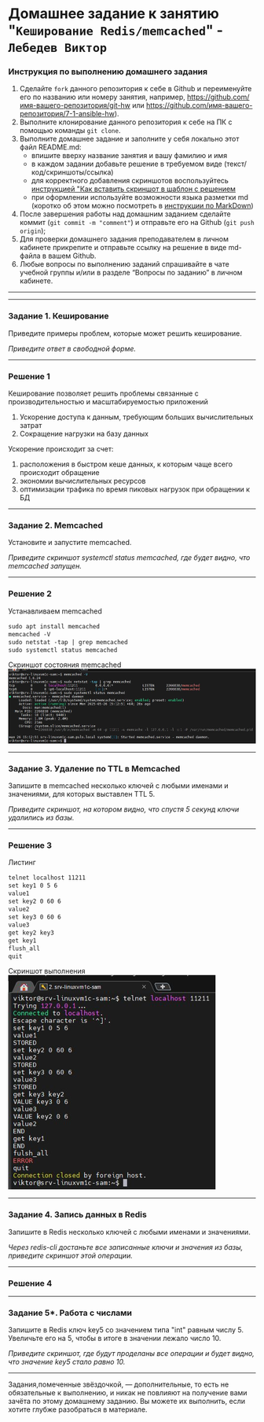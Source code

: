 # Домашнее задание к занятию "`Кеширование Redis/memcached`" - `Лебедев Виктор`


### Инструкция по выполнению домашнего задания

   1. Сделайте `fork` данного репозитория к себе в Github и переименуйте его по названию или номеру занятия, например, https://github.com/имя-вашего-репозитория/git-hw или  https://github.com/имя-вашего-репозитория/7-1-ansible-hw).
   2. Выполните клонирование данного репозитория к себе на ПК с помощью команды `git clone`.
   3. Выполните домашнее задание и заполните у себя локально этот файл README.md:
      - впишите вверху название занятия и вашу фамилию и имя
      - в каждом задании добавьте решение в требуемом виде (текст/код/скриншоты/ссылка)
      - для корректного добавления скриншотов воспользуйтесь [инструкцией "Как вставить скриншот в шаблон с решением](https://github.com/netology-code/sys-pattern-homework/blob/main/screen-instruction.md)
      - при оформлении используйте возможности языка разметки md (коротко об этом можно посмотреть в [инструкции  по MarkDown](https://github.com/netology-code/sys-pattern-homework/blob/main/md-instruction.md))
   4. После завершения работы над домашним заданием сделайте коммит (`git commit -m "comment"`) и отправьте его на Github (`git push origin`);
   5. Для проверки домашнего задания преподавателем в личном кабинете прикрепите и отправьте ссылку на решение в виде md-файла в вашем Github.
   6. Любые вопросы по выполнению заданий спрашивайте в чате учебной группы и/или в разделе “Вопросы по заданию” в личном кабинете.

---

---

### Задание 1. Кеширование

Приведите примеры проблем, которые может решить кеширование.

*Приведите ответ в свободной форме.*

---

### Решение 1

Кеширование позволяет решить проблемы связанные с производительностью и масштабируемостью приложений
1) Ускорение доступа к данным, требующим больших вычислительных затрат
2) Сокращение нагрузки на базу данных

Ускорение происходит за счет:
1) расположения в быстром кеше данных, к которым чаще всего происходит обращение
2) экономии вычислительных ресурсов
3) оптимизации трафика по время пиковых нагрузок при обращении к БД

---

### Задание 2. Memcached

Установите и запустите memcached.

*Приведите скриншот systemctl status memcached, где будет видно, что memcached запущен.*

---

### Решение 2

Устанавливаем memcached
```
sudo apt install memcached
memcached -V
sudo netstat -tap | grep memcached
sudo systemctl status memcached
```

Скриншот состояния memcached
<img src="img/img1.jpg">

---

### Задание 3. Удаление по TTL в Memcached

Запишите в memcached несколько ключей с любыми именами и значениями, для которых выставлен TTL 5.

*Приведите скриншот, на котором видно, что спустя 5 секунд ключи удалились из базы.*

---

### Решение 3

Листинг
```
telnet localhost 11211
set key1 0 5 6
value1
set key2 0 60 6
value2
set key3 0 60 6
value3
get key2 key3
get key1
flush_all
quit

```

Скриншот выполнения
<img src="img/img2.jpg">


---

### Задание 4. Запись данных в Redis

Запишите в Redis несколько ключей с любыми именами и значениями.

*Через redis-cli достаньте все записанные ключи и значения из базы, приведите скриншот этой операции.*

---

### Решение 4

---

### Задание 5*. Работа с числами

Запишите в Redis ключ key5 со значением типа "int" равным числу 5. Увеличьте его на 5, чтобы в итоге в значении лежало число 10.

*Приведите скриншот, где будут проделаны все операции и будет видно, что значение key5 стало равно 10.*

---

Задания,помеченные звёздочкой, — дополнительные, то есть не обязательные к выполнению, и никак не повлияют на получение вами зачёта по этому домашнему заданию. Вы можете их выполнить, если хотите глубже разобраться в материале.
